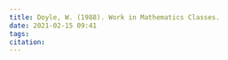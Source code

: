 ```yaml
---
title: Doyle, W. (1988). Work in Mathematics Classes.
date: 2021-02-15 09:41
tags: 
citation: 
---
```


